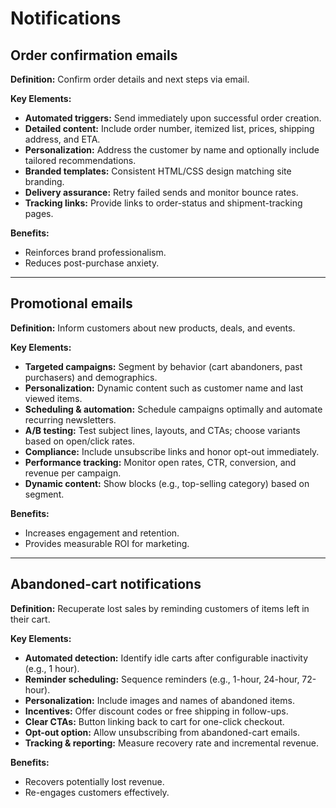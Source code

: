 # Notifications

## Order confirmation emails

**Definition:** Confirm order details and next steps via email.

**Key Elements:**

- **Automated triggers:** Send immediately upon successful order creation.
- **Detailed content:** Include order number, itemized list, prices, shipping address, and ETA.
- **Personalization:** Address the customer by name and optionally include tailored recommendations.
- **Branded templates:** Consistent HTML/CSS design matching site branding.
- **Delivery assurance:** Retry failed sends and monitor bounce rates.
- **Tracking links:** Provide links to order-status and shipment-tracking pages.

**Benefits:**
- Reinforces brand professionalism.
- Reduces post-purchase anxiety.

---

## Promotional emails

**Definition:** Inform customers about new products, deals, and events.

**Key Elements:**

- **Targeted campaigns:** Segment by behavior (cart abandoners, past purchasers) and demographics.
- **Personalization:** Dynamic content such as customer name and last viewed items.
- **Scheduling & automation:** Schedule campaigns optimally and automate recurring newsletters.
- **A/B testing:** Test subject lines, layouts, and CTAs; choose variants based on open/click rates.
- **Compliance:** Include unsubscribe links and honor opt-out immediately.
- **Performance tracking:** Monitor open rates, CTR, conversion, and revenue per campaign.
- **Dynamic content:** Show blocks (e.g., top-selling category) based on segment.

**Benefits:**
- Increases engagement and retention.
- Provides measurable ROI for marketing.

---

## Abandoned-cart notifications

**Definition:** Recuperate lost sales by reminding customers of items left in their cart.

**Key Elements:**

- **Automated detection:** Identify idle carts after configurable inactivity (e.g., 1 hour).
- **Reminder scheduling:** Sequence reminders (e.g., 1-hour, 24-hour, 72-hour).
- **Personalization:** Include images and names of abandoned items.
- **Incentives:** Offer discount codes or free shipping in follow-ups.
- **Clear CTAs:** Button linking back to cart for one-click checkout.
- **Opt-out option:** Allow unsubscribing from abandoned-cart emails.
- **Tracking & reporting:** Measure recovery rate and incremental revenue.

**Benefits:**
- Recovers potentially lost revenue.
- Re-engages customers effectively.

